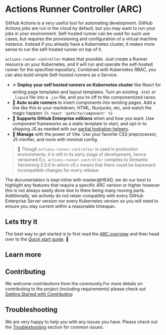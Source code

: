 # Actions Runner Controller (ARC)



GitHub Actions is a very useful tool for automating development. GitHub Actions jobs are run in the cloud by default, but you may want to run your jobs in your environment. Self-hosted runner can be used for such use cases, but requires the provisioning and configuration of a virtual machine instance. Instead if you already have a Kubernetes cluster, it makes more sense to run the self-hosted runner on top of it.

`actions-runner-controller` makes that possible. Just create a Runner resource on your Kubernetes, and it will run and operate the self-hosted runner for the specified repository. Combined with Kubernetes RBAC, you can also build simple Self-hosted runners as a Service.
- ✳️ **Deploy your self hosted runners on Kubernetes cluster** like React for writing page templates and layout templates. Turn an existing `.html` or `.liquid` file into a `.jsx` file, and you're off to the componentized races.
- 👥 **Auto scale runners** to insert components into existing pages. Add a line like this to your markdown, HTML, Nunjucks, etc, and watch the magic happen: `{% react 'path/to/component' %}`
- 👥 **Supports Github Enterprise editions** when and how you want. Use component frameworks as a static template to start, and opt-in to shipping JS as needed with our [partial hydration helpers](https://slinkity.dev/docs/partial-hydration/).
- 💅 **Manage** with the power of Vite. Use your favorite CSS preprocessor, JS minifier, and more with minimal config.

> 🚧 Though `actions-runner-controller` is used in production environments, it is still in its early stage of development, hence versioned 0.x. `actions-runner-controller` complies to Semantic Versioning 2.0.0 in which v0.x means that there could be backward-incompatible changes for every release.

The documentation is kept inline with master@HEAD, we do our best to highlight any features that require a specific ARC version or higher however this is not always easily done due to there being many moving parts. Additionally, we actively do not retain compatibly with every GitHub Enterprise Server version nor every Kubernetes version so you will need to ensure you stay current within a reasonable timespan.


## Lets ttry it

The best way to get started is to first read the [ARC overview](https://github.com/actions-runner-controller/actions-runner-controller/blob/master/Actions-Runner-Controller-Overview.md) and then head over to the [Quick start guide](https://github.com/actions-runner-controller/actions-runner-controller/blob/master/QuickStartGuide.md). 🚀


## Learn more

## Contributing
We welcome contributions from the community.For more details on contributing to the project (including requirements) please check out [Getting Started with Contributing](https://github.com/actions-runner-controller/actions-runner-controller/blob/master/CONTRIBUTING.md)

## Troubleshooting
We are very happy to help you with any issues you have. Please check out the [Troubleshooting](https://github.com/actions-runner-controller/actions-runner-controller/blob/master/TROUBLESHOOTING.md) section for common issues.
